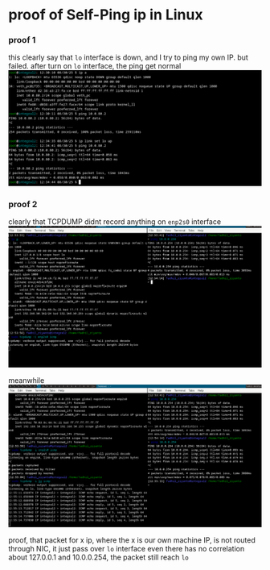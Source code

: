 # proof of Self-Ping ip in Linux

### proof 1
this clearly say that `lo` interface is down, and I try to ping my own IP. but failed. after turn on `lo` interface, the ping get normal
![image](../_images/f81ecae8808ec672c324ce9c2d186b09febb8dee40ab2276b9ef4dde6a7714e88dc30a8ed2fdf41bc1215ffe32781c94c9631b1ece1bc7af27d4d11b.png)

### proof 2

clearly that TCPDUMP didnt record anything on `enp2s0` interface
![image](../_images/36819adf86139a32939f98150eccb9aff9b061b10a2bcafb6aa7f590a3e796b35ca02f81d5bd6f938a3864d9a2381af878046608eb6ca1d8bdcd5b34.png)

meanwhile
![image](../_images/b1a09f4cee0e080e0a49e78459b1510585e17ddfaa55d73a2ee16919eede47d9aa04a65e557fe4b80d757d622bb53f86dd9e631a49f7c964fc932889.png)

proof, that packet for x ip, where the x is our own machine IP, is not routed through NIC, it just pass over `lo` interface even there has no correlation about 127.0.0.1 and 10.0.0.254, the packet still reach `lo`